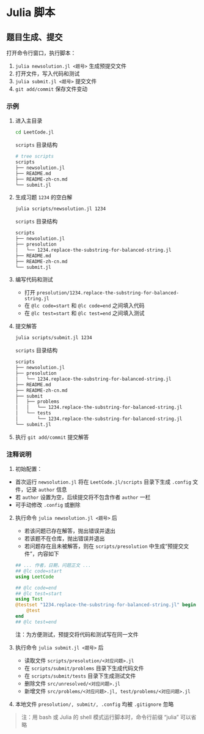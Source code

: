 # Julia 脚本

## 题目生成、提交
打开命令行窗口，执行脚本：

1. `julia newsolution.jl <题号>` 生成预提交文件
2. 打开文件，写入代码和测试
3. `julia submit.jl <题号>` 提交文件
4. `git add/commit` 保存文件变动

### 示例

1. 进入主目录
   ```bash
   cd LeetCode.jl
   ```

   `scripts` 目录结构
   ```bash
   # tree scripts
   scripts
   ├── newsolution.jl
   ├── README.md
   ├── README-zh-cn.md
   └── submit.jl
   ```

2. 生成习题 `1234` 的空白解
   ```bash
   julia scripts/newsolution.jl 1234
   ```

   `scripts` 目录结构
   ```bash
   scripts
   ├── newsolution.jl
   ├── presolution
   │   └── 1234.replace-the-substring-for-balanced-string.jl
   ├── README.md
   ├── README-zh-cn.md
   └── submit.jl
   ```

3. 编写代码和测试
   - 打开 `presolution/1234.replace-the-substring-for-balanced-string.jl`
   - 在 `@lc code=start` 和 `@lc code=end` 之间填入代码
   - 在 `@lc test=start` 和 `@lc test=end` 之间填入测试

4. 提交解答
   ```bash
   julia scripts/submit.jl 1234
   ```

   `scripts` 目录结构
   ```bash
   scripts
   ├── newsolution.jl
   ├── presolution
   │   └── 1234.replace-the-substring-for-balanced-string.jl
   ├── README.md
   ├── README-zh-cn.md
   ├── submit
   │   ├── problems
   │   │   └── 1234.replace-the-substring-for-balanced-string.jl
   │   └── tests
   │       └── 1234.replace-the-substring-for-balanced-string.jl
   └── submit.jl
   ```

5. 执行 `git add/commit` 提交解答

### 注释说明

1. 初始配置：
 - 首次运行 `newsolution.jl` 将在 `LeetCode.jl/scripts` 目录下生成 `.config` 文件，记录 `author` 信息
 - 若 `author` 设置为空，后续提交将不包含作者 `author` 一栏
 - 可手动修改 `.config` 或删除

2. 执行命令 `julia newsolution.jl <题号>` 后
   - 若该问题已存在解答，抛出错误并退出
   - 若该题不在仓库，抛出错误并退出
   - 若问题存在且未被解答，则在 `scripts/presolution` 中生成“预提交文件”，内容如下
    ```jl
    ## ... 作者，日期，问题正文 ...
    ## @lc code=start
    using LeetCode

    ## @lc code=end
    ## @lc test=start
    using Test
    @testset "1234.replace-the-substring-for-balanced-string.jl" begin
        @test 
    end
    ## @lc test=end
    ```
    注：为方便测试，预提交将代码和测试写在同一文件

3. 执行命令 `julia submit.jl <题号>` 后
   - 读取文件 `scripts/presolution/<对应问题>.jl`
   - 在 `scripts/submit/problems` 目录下生成代码文件
   - 在 `scripts/submit/tests` 目录下生成测试文件
   - 删除文件 `src/unresolved/<对应问题>.jl`
   - 新增文件 `src/problems/<对应问题>.jl, test/problems/<对应问题>.jl`

4. 本地文件 `presolution/, submit/, .config` 均被 `.gitignore` 忽略

> 注：用 bash 或 Julia 的 shell 模式运行脚本时，命令行前缀 “julia” 可以省略